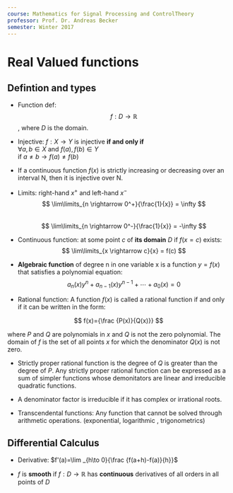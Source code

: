 ```yaml
---
course: Mathematics for Signal Processing and ControlTheory
professor: Prof. Dr. Andreas Becker
semester: Winter 2017
---
```


# Real Valued functions
## Defintion and types
* Function def:  $$ f: D \rightarrow \mathbb{R} $$, where $D$ is the domain. 
* Injective: $f: X \rightarrow Y$ is injective **if and only if**  
$\forall a,b \in X$ and $f(a), f(b) \in Y$  
 if $a \neq b \rightarrow  f(a) \neq f(b)$
* If a continuous function $f(x)$ is strictly increasing or decreasing over an interval N, then it is injective over N.
* Limits: right-hand $x^+$ and left-hand $x^-$   
 $$ \lim\limits_{n \rightarrow 0^+}{\frac{1}{x}} = \infty $$  
 $$ \lim\limits_{n \rightarrow 0^-}{\frac{1}{x}} = -\infty $$ 

* Continuous function: at some point $c$ of **its domain** $D$ if $f(x=c)$ exists:  
$$ \lim\limits_{x \rightarrow c}{x} = f(c) $$ 

* **Algebraic function** of degree n in one variable x is a function $y = f ( x )$ that satisfies a polynomial equation:
$$ a_{n}(x)y^{n}+a_{n-1}(x)y^{n-1}+\cdots +a_{0}(x)=0 $$

* Rational function: A function $f(x)$ is called a rational function if and only if it can be written in the form: 

$$ f(x)={\frac {P(x)}{Q(x)}} $$  

where $P$ and $Q$ are polynomials in $x$ and $Q$ is not the zero polynomial. The domain of $f$ is the set of all points $x$ for which the denominator $Q(x)$ is not zero.

* Strictly proper rational function is the degree of $Q$ is greater than the degree of $P$. Any strictly proper rational function can be expressed as a sum of simpler functions whose demonitators are linear and irreducible quadratic functions.

* A denominator factor is irreducible if it has complex or irrational roots.

* Transcendental functions: Any function that cannot be solved through arithmetic operations. (exponential, logarithmic , trigonometrics)

## Differential Calculus
* Derivative: $f'(a)=\lim _{h\to 0}{\frac {f(a+h)-f(a)}{h}}$

* $f$ is **smooth** if $f: D \rightarrow \mathbb{R}$ has **continuous** derivatives of all orders in all points of $D$
